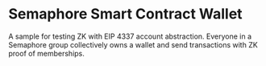# Semaphore Smart Contract Wallet

A sample for testing ZK with EIP 4337 account abstraction. 
Everyone in a Semaphore group collectively owns a wallet and send transactions with ZK proof of memberships.
